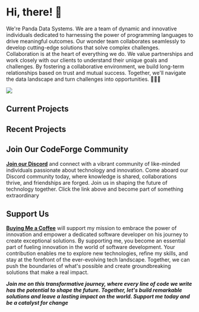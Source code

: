 <!-- introduction -->
# Hi, there! 👋

We're Panda Data Systems. We are a team of dynamic and innovative individuals dedicated to harnessing the power of programming languages to drive meaningful outcomes. Our wonder team collaborates seamlessly to develop cutting-edge solutions that solve complex challenges. Collaboration is at the heart of everything we do. We value partnerships and work closely with our clients to understand their unique goals and challenges. By fostering a collaborative environment, we build long-term relationships based on trust and mutual success. Together, we'll navigate the data landscape and turn challenges into opportunities. 👥💼✨

[<img src='https://img.shields.io/badge/CodePen-000000?style=for-the-badge&logo=codepen&logoColor=white'/>](https://codepen.io/Immain)


<!-- current projects -->
## Current Projects


<!-- recent projects -->
## Recent Projects

<!-- community -->
## Join Our CodeForge Community
**[Join our Discord](https://discord.gg/54efxMtrdc)**  and connect with a vibrant community of like-minded individuals passionate about technology and innovation. Come aboard our Discord community today, where knowledge is shared, collaborations thrive, and friendships are forged. Join us in shaping the future of technology together. Click the link above and become part of something extraordinary

<!-- resource repositories -->


<!-- social media -->
## Support Us

**[Buying Me a Coffee](https://www.buymeacoffee.com/pdstech)** will support my mission to embrace the power of innovation and empower a dedicated software developer on his journey to create exceptional solutions. By supporting me, you become an essential part of fueling innovation in the world of software development. Your contribution enables me to explore new technologies, refine my skills, and stay at the forefront of the ever-evolving tech landscape. Together, we can push the boundaries of what's possible and create groundbreaking solutions that make a real impact.

***Join me on this transformative journey, where every line of code we write has the potential to shape the future. Together, let's build remarkable solutions and leave a lasting impact on the world. Support me today and be a catalyst for change***
